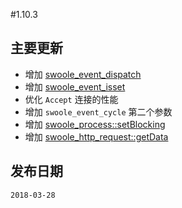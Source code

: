 #1.10.3

主要更新
----
* 增加 [swoole_event_dispatch](/wiki/page/p-swoole_event_dispatch.html)
* 增加 [swoole_event_isset](/wiki/page/p-swoole_event_isset.html)
* 优化 `Accept` 连接的性能
* 增加 `swoole_event_cycle` 第二个参数
* 增加 [swoole_process::setBlocking](/wiki/page/897.html)
* 增加 [swoole_http_request::getData](/wiki/page/876.html)

发布日期
----
`2018-03-28`